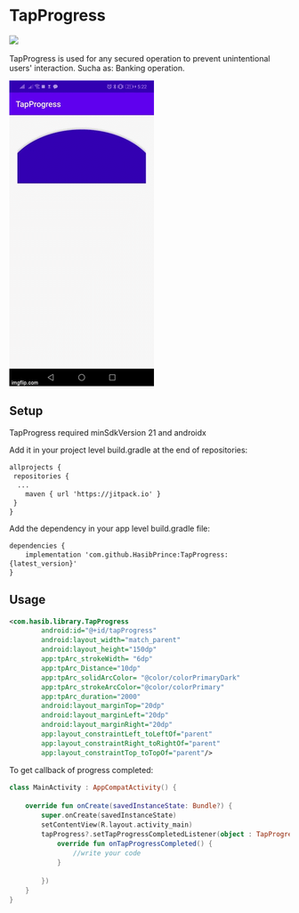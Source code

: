 # TapProgress

[![](https://jitpack.io/v/HasibPrince/TapProgress.svg)](https://jitpack.io/#HasibPrince/TapProgress)

TapProgress is used for any secured operation to prevent unintentional users' interaction. Sucha as: Banking operation.

![](tap-progress.gif)

Setup
------
TapProgress required minSdkVersion 21 and androidx

Add it in your project level build.gradle at the end of repositories:

```
allprojects {
 repositories {
  ...
	maven { url 'https://jitpack.io' }
 }
}
```
Add the dependency in your app level build.gradle file:
```
dependencies {
	implementation 'com.github.HasibPrince:TapProgress:{latest_version}'
}
```

Usage
--------
```xml
<com.hasib.library.TapProgress
        android:id="@+id/tapProgress"
        android:layout_width="match_parent"
        android:layout_height="150dp"
        app:tpArc_strokeWidth= "6dp"
        app:tpArc_Distance="10dp"
        app:tpArc_solidArcColor= "@color/colorPrimaryDark"
        app:tpArc_strokeArcColor="@color/colorPrimary"
        app:tpArc_duration="2000"
        android:layout_marginTop="20dp"
        android:layout_marginLeft="20dp"
        android:layout_marginRight="20dp"
        app:layout_constraintLeft_toLeftOf="parent"
        app:layout_constraintRight_toRightOf="parent"
        app:layout_constraintTop_toTopOf="parent"/>
```
To get callback of progress completed:
```kotlin
class MainActivity : AppCompatActivity() {

    override fun onCreate(savedInstanceState: Bundle?) {
        super.onCreate(savedInstanceState)
        setContentView(R.layout.activity_main)
        tapProgress?.setTapProgressCompletedListener(object : TapProgress.TapProgressCompletedListener{
            override fun onTapProgressCompleted() {
                //write your code
            }

        })
    }
}
```
